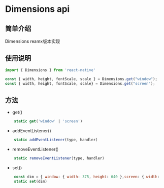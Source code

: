 # Dimensions api

## 简单介绍
Dimensions reamx版本实现
## 使用说明
```js
import { Dimensions } from 'react-native'

const { width, height, fontScale, scale } = Dimensions.get("window");
const { width, height, fontScale, scale} = Dimensions.get("screen");
```

## 方法

* get()
```js
    static get('window' | 'screen')
```

* addEventListener()
```js
    static addEventListener(type, handler)
```

* removeEventListener()
```js
    static removeEventListener(type, handler)
```

* set()
```js
    const dim = { window: { width: 375, height: 640 },screen: { width: 375, height: 640 }}
    static set(dim)
```
